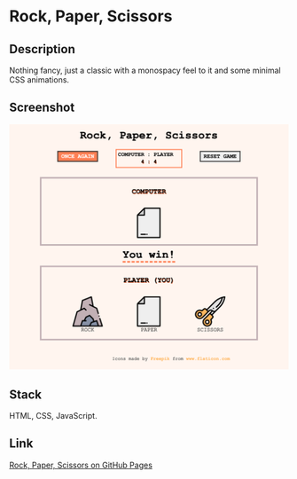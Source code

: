 # Rock, Paper, Scissors

## Description

Nothing fancy, just a classic with a monospacy feel to it and some minimal CSS animations.

## Screenshot

![player wins the current round by choosing scissors against paper, score 4:4](images/rock-paper-scissors-screenshot.png)

## Stack

HTML, CSS, JavaScript.

## Link

[Rock, Paper, Scissors on GitHub Pages](https://olhanotolga.github.io/rock-paper-scissors/)
